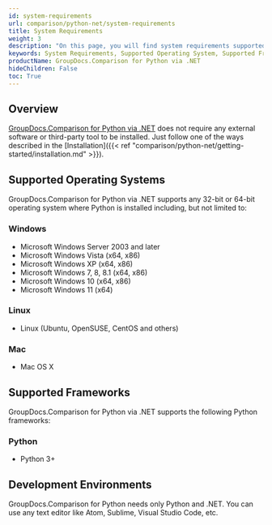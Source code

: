 ```yaml
---
id: system-requirements
url: comparison/python-net/system-requirements
title: System Requirements
weight: 3
description: "On this page, you will find system requirements supported platforms, development environments. GroupDocs.Comparison for Python via .NET does not require any external software or third party tool to be installed."
keywords: System Requirements, Supported Operating System, Supported Frameworks
productName: GroupDocs.Comparison for Python via .NET
hideChildren: False
toc: True
---
```


## Overview

[GroupDocs.Comparison for Python via .NET](https://products.groupdocs.com/comparison/python-net) does not require any external software or third-party tool to be installed. Just follow one of the ways described in the [Installation]({{< ref "comparison/python-net/getting-started/installation.md" >}}).

## Supported Operating Systems

GroupDocs.Comparison for Python via .NET supports any 32-bit or 64-bit operating system where Python is installed including, but not limited to:

### Windows

- Microsoft Windows Server 2003 and later
- Microsoft Windows Vista (x64, x86)
- Microsoft Windows XP (x64, x86)
- Microsoft Windows 7, 8, 8.1 (x64, x86)
- Microsoft Windows 10 (x64, x86)
- Microsoft Windows 11 (x64)

### Linux

- Linux (Ubuntu, OpenSUSE, CentOS and others)

### Mac

- Mac OS X

## Supported Frameworks

GroupDocs.Comparison for Python via .NET supports the following Python frameworks:

### Python
- Python 3+

## Development Environments

GroupDocs.Comparison for Python needs only Python and .NET. You can use any text editor like Atom, Sublime, Visual Studio Code, etc.
